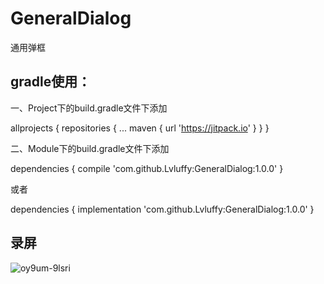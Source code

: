 # GeneralDialog
通用弹框

## gradle使用：

一、Project下的build.gradle文件下添加

allprojects {
    repositories {
      ...
      maven { url 'https://jitpack.io' }
    }
}

二、Module下的build.gradle文件下添加

dependencies {
          compile 'com.github.Lvluffy:GeneralDialog:1.0.0'
}

或者

dependencies {
          implementation 'com.github.Lvluffy:GeneralDialog:1.0.0'
}

## 录屏
![oy9um-9lsri](https://user-images.githubusercontent.com/34730376/56352315-8c4f3000-6201-11e9-9a80-3c119245a0cc.gif)
